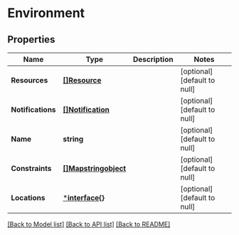 # Environment

## Properties
Name | Type | Description | Notes
------------ | ------------- | ------------- | -------------
**Resources** | [**[]Resource**](Resource.md) |  | [optional] [default to null]
**Notifications** | [**[]Notification**](Notification.md) |  | [optional] [default to null]
**Name** | **string** |  | [optional] [default to null]
**Constraints** | [**[]Mapstringobject**](Map«string,object».md) |  | [optional] [default to null]
**Locations** | [***interface{}**](interface{}.md) |  | [optional] [default to null]

[[Back to Model list]](../README.md#documentation-for-models) [[Back to API list]](../README.md#documentation-for-api-endpoints) [[Back to README]](../README.md)



